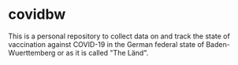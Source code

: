 # covidbw

This is a personal repository to collect data on and track the state of vaccination against COVID-19 
in the German federal state of Baden-Wuerttemberg or as it is called "The Länd".

